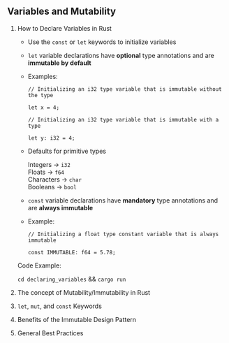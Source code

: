 ## Variables and Mutability

1. How to Declare Variables in Rust

    - Use the `const` or `let` keywords to initialize variables<br/>

    - `let` variable declarations have **optional** type annotations and are **immutable by default**

    - Examples: <br/>

        ~~~
        // Initializing an i32 type variable that is immutable without the type

        let x = 4;

        // Initializing an i32 type variable that is immutable with a type

        let y: i32 = 4;
        ~~~

    - Defaults for primitive types

        Integers -> `i32`<br/>
        Floats -> `f64`<br/>
        Characters -> `char`<br/>
        Booleans -> `bool`<br/>

    - `const` variable declarations have **mandatory** type annotations and are **always immutable**

    - Example: <br/>

        ~~~
        // Initializing a float type constant variable that is always immutable

        const IMMUTABLE: f64 = 5.78;
        ~~~

    Code Example:

    `cd declaring_variables` && `cargo run`

2. The concept of Mutability/Immutability in Rust

3. `let`, `mut`, and `const` Keywords

4. Benefits of the Immutable Design Pattern

5. General Best Practices
